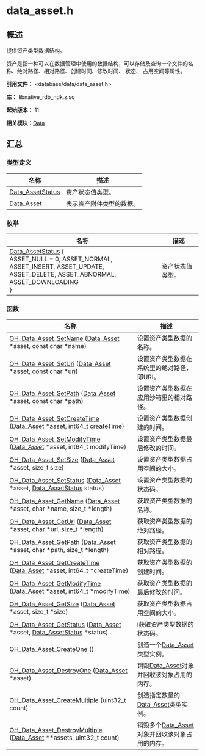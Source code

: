 # data_asset.h


## 概述

提供资产类型数据结构。

资产是指一种可以在数据管理中使用的数据结构，可以存储及查询一个文件的名称、绝对路径、相对路径、创建时间、修改时间、 状态、 占用空间等属性。

**引用文件：** <database/data/data_asset.h>

**库：** libnative_rdb_ndk.z.so

**起始版本：** 11

**相关模块：**[Data](_data.md)


## 汇总


### 类型定义

| 名称 | 描述 |
| -------- | -------- |
| [Data_AssetStatus](_data.md#data_assetstatus) | 资产状态值类型。 |
| [Data_Asset](_data.md#data_asset) | 表示资产附件类型的数据。 |


### 枚举

| 名称 | 描述 |
| -------- | -------- |
| [Data_AssetStatus](_data.md#data_assetstatus) {<br/>ASSET_NULL = 0, ASSET_NORMAL, ASSET_INSERT, ASSET_UPDATE,<br/>ASSET_DELETE, ASSET_ABNORMAL, ASSET_DOWNLOADING<br/>} | 资产状态值类型。 |


### 函数

| 名称 | 描述 |
| -------- | -------- |
| [OH_Data_Asset_SetName](_data.md#oh_data_asset_setname) ([Data_Asset](_data.md#data_asset) \*asset, const char \*name) | 设置资产类型数据的名称。 |
| [OH_Data_Asset_SetUri](_data.md#oh_data_asset_seturi) ([Data_Asset](_data.md#data_asset) \*asset, const char \*uri) | 设置资产类型数据在系统里的绝对路径，即URI。 |
| [OH_Data_Asset_SetPath](_data.md#oh_data_asset_setpath) ([Data_Asset](_data.md#data_asset) \*asset, const char \*path) | 设置资产类型数据在应用沙箱里的相对路径。 |
| [OH_Data_Asset_SetCreateTime](_data.md#oh_data_asset_setcreatetime) ([Data_Asset](_data.md#data_asset) \*asset, int64_t createTime) | 设置资产类型数据创建的时间。 |
| [OH_Data_Asset_SetModifyTime](_data.md#oh_data_asset_setmodifytime) ([Data_Asset](_data.md#data_asset) \*asset, int64_t modifyTime) | 设置资产类型数据最后修改的时间。 |
| [OH_Data_Asset_SetSize](_data.md#oh_data_asset_setsize) ([Data_Asset](_data.md#data_asset) \*asset, size_t size) | 设置资产类型数据占用空间的大小。 |
| [OH_Data_Asset_SetStatus](_data.md#oh_data_asset_setstatus) ([Data_Asset](_data.md#data_asset) \*asset, [Data_AssetStatus](_data.md#data_assetstatus) status) | 设置资产类型数据的状态码。 |
| [OH_Data_Asset_GetName](_data.md#oh_data_asset_getname) ([Data_Asset](_data.md#data_asset) \*asset, char \*name, size_t \*length) | 获取资产类型数据的名称。 |
| [OH_Data_Asset_GetUri](_data.md#oh_data_asset_geturi) ([Data_Asset](_data.md#data_asset) \*asset, char \*uri, size_t \*length) | 获取资产类型数据的绝对路径。 |
| [OH_Data_Asset_GetPath](_data.md#oh_data_asset_getpath) ([Data_Asset](_data.md#data_asset) \*asset, char \*path, size_t \*length) | 获取资产类型数据的相对路径。 |
| [OH_Data_Asset_GetCreateTime](_data.md#oh_data_asset_getcreatetime) ([Data_Asset](_data.md#data_asset) \*asset, int64_t \*createTime) | 获取资产类型数据的创建时间。 |
| [OH_Data_Asset_GetModifyTime](_data.md#oh_data_asset_getmodifytime) ([Data_Asset](_data.md#data_asset) \*asset, int64_t \*modifyTime) | 获取资产类型数据的最后修改的时间。 |
| [OH_Data_Asset_GetSize](_data.md#oh_data_asset_getsize) ([Data_Asset](_data.md#data_asset) \*asset, size_t \*size) | 获取资产类型数据占用空间的大小。 |
| [OH_Data_Asset_GetStatus](_data.md#oh_data_asset_getstatus) ([Data_Asset](_data.md#data_asset) \*asset, [Data_AssetStatus](_data.md#data_assetstatus) \*status) | i获取资产类型数据的状态码。 |
| [OH_Data_Asset_CreateOne](_data.md#oh_data_asset_createone) () | 创造一个[Data_Asset](_data.md#data_asset)类型实例。 |
| [OH_Data_Asset_DestroyOne](_data.md#oh_data_asset_destroyone) ([Data_Asset](_data.md#data_asset) \*asset) | 销毁[Data_Asset](_data.md#data_asset)对象并回收该对象占用的内存。 |
| [OH_Data_Asset_CreateMultiple](_data.md#oh_data_asset_createmultiple) (uint32_t count) | 创造指定数量的[Data_Asset](_data.md#data_asset)类型实例。 |
| [OH_Data_Asset_DestroyMultiple](_data.md#oh_data_asset_destroymultiple) ([Data_Asset](_data.md#data_asset) \*\*assets, uint32_t count) | 销毁多个[Data_Asset](_data.md#data_asset)对象并回收该对象占用的内存。 |
